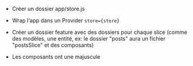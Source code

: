 - Créer un dossier app/store.js
  
- Wrap l'app dans un Provider `store={store}`

- Créer un dossier feature avec des dossiers pour chaque slice (comme des modèles, une entité, ex: le dossier "posts" aura un fichier "postsSlice" et des composants)
  
- Les composants ont une majuscule
  
